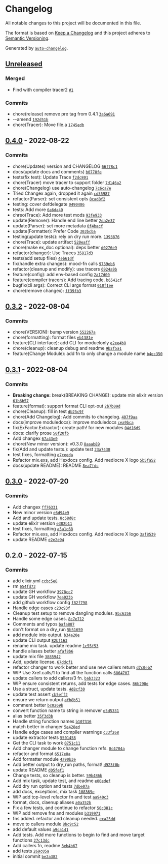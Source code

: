 # Changelog

All notable changes to this project will be documented in this file.

The format is based on [Keep a Changelog](https://keepachangelog.com/en/1.0.0/)
and this project adheres to [Semantic Versioning](https://semver.org/spec/v2.0.0.html).

Generated by [`auto-changelog`](https://github.com/CookPete/auto-changelog).

## [Unreleased](https://github.com/ckochx/ex_factor/compare/0.4.0...HEAD)

### Merged

- Find with compiler tracer2 [`#1`](https://github.com/ckochx/ex_factor/pull/1)

### Commits

- chore(release) remove pre tag from 0.4.1 [`3a6a691`](https://github.com/ckochx/ex_factor/commit/3a6a69170dad11d89af55e2bbce0067f18e3b498)
- --amend [`192d51b`](https://github.com/ckochx/ex_factor/commit/192d51b8d5d5cfb2854a32311d723245b19478e2)
- chore(Tracer): Move file.a [`1745edb`](https://github.com/ckochx/ex_factor/commit/1745edbca9121c6ea8a321e2e3081adfb1916ef5)

## [0.4.0](https://github.com/ckochx/ex_factor/compare/0.3.2...0.4.0) - 2022-08-22

### Commits

- chore(Updates) version and CHANGELOG [`66f78c1`](https://github.com/ckochx/ex_factor/commit/66f78c1ad8bc68d2b1ebdbeef359ebbe6f19e6aa)
- docs(update docs and comments) [`b0778fe`](https://github.com/ckochx/ex_factor/commit/b0778feae6b6d61048d29da22ff52ead4c09aeca)
- tests(fix test): Update Trace [`f2dc801`](https://github.com/ckochx/ex_factor/commit/f2dc801dcc98fc78d8fc534d277900c98efa0411)
- chore(Tracer) move tracer to support folder [`7d146a2`](https://github.com/ckochx/ex_factor/commit/7d146a26a16c21d7b80a9caa0ebb891e07aefa10)
- chore(Changelog) use auto-changelog [`7c6ca7e`](https://github.com/ckochx/ex_factor/commit/7c6ca7e1695f2d0b2f1b9befb7f7e69fc6a38366)
- Tried Changex again, dropped it again [`cd55987`](https://github.com/ckochx/ex_factor/commit/cd559875c5ed1f7cf7bebd0eec40968367dacba3)
- refactor(Parser): set consistent opts [`8cad8f2`](https://github.com/ckochx/ex_factor/commit/8cad8f21edbcd0a280d146d2622ded1751e32d4e)
- testing: cover defdelegate [`0490486`](https://github.com/ckochx/ex_factor/commit/04904861cd87e6de2a4faadd34af6cc733a67037)
- tests: Add more [`6a6da40`](https://github.com/ckochx/ex_factor/commit/6a6da40febbb267daae75458598b128a8529bb5f)
- chreo(Trace): Add more test mods [`93fe933`](https://github.com/ckochx/ex_factor/commit/93fe933c3775c425af0db162b12e996c167d2d73)
- update(Remover): Handle end line better [`2da2e37`](https://github.com/ckochx/ex_factor/commit/2da2e37b0b953ee83582f2bec4a95e7d2a94136b)
- update(Parser): set more metadata [`0f4bacf`](https://github.com/ckochx/ex_factor/commit/0f4bacfc1b04320a038bb6db455de11ecbe5b529)
- update(Formatter): Prefer Code [`303bcba`](https://github.com/ckochx/ex_factor/commit/303bcba909f9a0c10cf9c144840ca96959d1cbb8)
- testing(update tests): rely on dry run more. [`1393876`](https://github.com/ckochx/ex_factor/commit/1393876bcf4c0ff632a44746eb0f8ef7fab0727d)
- chore(Trace): update artifact [`520eaff`](https://github.com/ckochx/ex_factor/commit/520eaff32e80517a207915988d44621da7e634f6)
- chore(make ex_doc optional): deps better [`d0276e9`](https://github.com/ckochx/ex_factor/commit/d0276e96c7106108021915d156e7144811c26a9f)
- refactor(changer): Use Traces [`35817d3`](https://github.com/ckochx/ex_factor/commit/35817d34bea70e7b6e9e2b3e1f4c3023a96a7059)
- tests(add setup files) [`4eb61df`](https://github.com/ckochx/ex_factor/commit/4eb61df4cf55d4cca76beb05a5ce70164ea2e176)
- fix(handle extra changes): mood-fn calls [`9739eb6`](https://github.com/ckochx/ex_factor/commit/9739eb66d47b0fd57cc493952e0f1593d73f7a10)
- refactor(cleanup and modify): use tracers [`6924a9b`](https://github.com/ckochx/ex_factor/commit/6924a9bb3c008403dd08c0485daba3c3fb4d22d2)
- feature(config): add env-based config [`2a17d00`](https://github.com/ckochx/ex_factor/commit/2a17d00d1274662a771309c3c2f5791eea5d8ace)
- feature(compiler tracers): Add tracing code. [`b6541cf`](https://github.com/ckochx/ex_factor/commit/b6541cfd84282ed3a8809d04f7bd62726ecbbdd0)
- bugfix(cli args): Correct CLI args format [`010f1ee`](https://github.com/ckochx/ex_factor/commit/010f1ee8da354db622f1e3a3b709844baf780ded)
- chore(remove changex): [`ff39fb3`](https://github.com/ckochx/ex_factor/commit/ff39fb3c6f4b5901dd41c507b1f31c1f0d82548a)

## [0.3.2](https://github.com/ckochx/ex_factor/compare/0.3.1...0.3.2) - 2022-08-04

### Commits

- chore(VERSION): bump version [`552267a`](https://github.com/ckochx/ex_factor/commit/552267aed0f3449052cccbb5215bc06e5d146ee0)
- chore(formatting): format files [`eb1381e`](https://github.com/ckochx/ex_factor/commit/eb1381e2bec9ca6325b27a43fded75c438393078)
- feature(CLI interface): add CLI for moduelonly [`e2ee4b8`](https://github.com/ckochx/ex_factor/commit/e2ee4b8ed94047ec2b76fdca2a111e9085636942)
- chore(cleanup): cleanup debug and readme [`9b2f5a1`](https://github.com/ckochx/ex_factor/commit/9b2f5a1e4b717cc8473d63554997760b99b4d7c9)
- feature(Change Module): add fn to only change a module name [`b4ec350`](https://github.com/ckochx/ex_factor/commit/b4ec350f391ec6543e88b1d9650aec38df52512d)

## [0.3.1](https://github.com/ckochx/ex_factor/compare/0.3.0...0.3.1) - 2022-08-04

### Commits

- **Breaking change:** break(BREAKING CHANGE): update min elixir version [`61b6b57`](https://github.com/ckochx/ex_factor/commit/61b6b5759dbd82cb3150324e5f160f60d2b12974)
- feature(format): support format CLI opt-out [`2b7b09d`](https://github.com/ckochx/ex_factor/commit/2b7b09d608ae645f771dca03ed7b79976f5415d6)
- chore(Cleanup): fill in test [`db25c9f`](https://github.com/ckochx/ex_factor/commit/db25c9fb76dd7594294813ae8fa0d6006b1f40be)
- chore(Add Changelog): Add commits to changelog. [`407f9aa`](https://github.com/ckochx/ex_factor/commit/407f9aaaf7a5150c1e75215f86529c261eb92996)
- docs(improve moduledocs): improve moduledocs [`cea9bca`](https://github.com/ckochx/ex_factor/commit/cea9bcaf1b0217d571b313aa442e1ac8e184a079)
- fix(ExFactor.Extractor): create path! for new modules [`04d16d9`](https://github.com/ckochx/ex_factor/commit/04d16d93f86432e28faeb492445fc16f240553b7)
- docs: clarify prose [`50f20fb`](https://github.com/ckochx/ex_factor/commit/50f20fb6f0a742e5820f6d6012639bb9787026f8)
- Add changex [`67a43e0`](https://github.com/ckochx/ex_factor/commit/67a43e0d1f9d8d5c4ce8772f3e3e3885ac2ef59f)
- chore(New minor version): v0.3.0 [`8aaab89`](https://github.com/ckochx/ex_factor/commit/8aaab896b44056f49663558394993f0c246ce4c8)
- fix(Add and update tests.): update test [`23a7438`](https://github.com/ckochx/ex_factor/commit/23a7438d71250cad27dcb3c7db4f7c9ced883278)
- test fixes, formatting [`e7ceeda`](https://github.com/ckochx/ex_factor/commit/e7ceeda0764ca9787edf744a1beaae1b2cb0636d)
- Refactor mix.exs, add Hexdocs config. Add mediocre X logo [`5b5fa52`](https://github.com/ckochx/ex_factor/commit/5b5fa52d21e1f197976eb0b74ad2b2815c22d29d)
- docs(update README): README [`8ea7fdc`](https://github.com/ckochx/ex_factor/commit/8ea7fdcdb45fdc7db69b45ef98c9df85f3e004e8)

## [0.3.0](https://github.com/ckochx/ex_factor/compare/0.2.0...0.3.0) - 2022-07-20

### Commits

- Add changex [`ff76331`](https://github.com/ckochx/ex_factor/commit/ff76331877e38783347668f3c4a7f664a074284a)
- New minor version [`e6d94e9`](https://github.com/ckochx/ex_factor/commit/e6d94e987750dc618b7f89bc0c1b3e15b0025fe6)
- Add and update tests. [`8c58d8c`](https://github.com/ckochx/ex_factor/commit/8c58d8c3b61468128ddae49164d0c531edfea9b0)
- update elixir version [`e382b11`](https://github.com/ckochx/ex_factor/commit/e382b1137890fe0fb2e7c8776cbacd00c732d8f8)
- test fixes, formatting [`a5a1c68`](https://github.com/ckochx/ex_factor/commit/a5a1c681dd8572baa88e55b252e5cc9e6733df7f)
- Refactor mix.exs, add Hexdocs config. Add mediocre X logo [`3af8539`](https://github.com/ckochx/ex_factor/commit/3af85397a4408621089dcad9563881877e2700f8)
- update README [`e2e2e94`](https://github.com/ckochx/ex_factor/commit/e2e2e94c575a61973d8ad4a088b273f17c88e147)

## 0.2.0 - 2022-07-15

### Commits

- add elixir.yml [`ccbc5e8`](https://github.com/ckochx/ex_factor/commit/ccbc5e8381ae14833888d2008bc0407f3e59b00b)
- rm [`654fd73`](https://github.com/ckochx/ex_factor/commit/654fd7305947711028b50cc27f398abc7f779813)
- update GH workflow [`3978cc7`](https://github.com/ckochx/ex_factor/commit/3978cc7d117aeebb13d4d23ed095e2463d9e3cf9)
- update GH workflow [`7ea023b`](https://github.com/ckochx/ex_factor/commit/7ea023b02f832f32bbb67802a14cc3c62e6ba0d5)
- add github workflow config [`f82f798`](https://github.com/ckochx/ex_factor/commit/f82f7980d0a5f9b8238d4e9d4702d0818f398764)
- Handle edge cases [`c23c93f`](https://github.com/ckochx/ex_factor/commit/c23c93f0a5f1b2b9c8d3a9174beb0fb9cdd34435)
- Cleanup test setup to remove dangling modules. [`8bc6356`](https://github.com/ckochx/ex_factor/commit/8bc63563c544478139e63f856d2a69c9d778b574)
- Handle some edge cases. [`8c7e712`](https://github.com/ckochx/ex_factor/commit/8c7e71250fe90f06077a7ce6e68ac9bc02873c6c)
- Comments and typos [`bafa887`](https://github.com/ckochx/ex_factor/commit/bafa887647e8db347233eccd3e5802fc360060cf)
- don't format on a dry_run [`5b51659`](https://github.com/ckochx/ex_factor/commit/5b516595b9044ced3e54def52c3d2ca9ead6e167)
- add module into output. [`b34a20e`](https://github.com/ckochx/ex_factor/commit/b34a20e5a86cc02a3f273318897f826b7a19122a)
- update CLI output [`82bf163`](https://github.com/ckochx/ex_factor/commit/82bf163c130d78631b1615ea3604996108cd066c)
- rename mix task. update readme [`1c55f53`](https://github.com/ckochx/ex_factor/commit/1c55f5318f96ad8e72968aaed84f5383c780e8fc)
- handle aliases better [`afaf8b6`](https://github.com/ckochx/ex_factor/commit/afaf8b61be255f7e7c3ef2ed0d7eb329935fe5a4)
- update mix file [`3885942`](https://github.com/ckochx/ex_factor/commit/38859420d7fa46fe1913ca14a7b3b910562dc405)
- Add, update license. [`67ddcf1`](https://github.com/ckochx/ex_factor/commit/67ddcf16d2c311cdd7290d8dda1aeae25c2c5660)
- refactor changer to work better and use new callers return [`d7c0eb7`](https://github.com/ckochx/ex_factor/commit/d7c0eb7eca160070f4d4b982258fdda53b742e2f)
- WIP Use Xref.calls/1 to find all the function calls [`6864707`](https://github.com/ckochx/ex_factor/commit/68647071d8e46e6d8be84cb2705641c818eaf875)
- update callers to add callers/3 fn. [`bab3323`](https://github.com/ckochx/ex_factor/commit/bab3323afa41db6d6d8a60cb561f5f8c7ffbdf5a)
- WIP ensure consistent returns, add tests for edge cases. [`86b298e`](https://github.com/ckochx/ex_factor/commit/86b298e538409c9c842c5bbee87e79a1d9032768)
- Use a struct, update tests. [`4d8cf30`](https://github.com/ckochx/ex_factor/commit/4d8cf30b2e57ec5be4260a3c65dd41d689f59db9)
- update test assert [`cb5eff2`](https://github.com/ckochx/ex_factor/commit/cb5eff2f61ed7c17a29ccc15d4d68c3597bdcf54)
- ensure we return output [`afb8b51`](https://github.com/ckochx/ex_factor/commit/afb8b512dec200d05e915ace4997eef5abfb3aa9)
- comment better [`bc0269b`](https://github.com/ckochx/ex_factor/commit/bc0269bca0f581431f4f450b22f1fd6d6fe5a2ee)
- convert function name to string in remover [`e5d5331`](https://github.com/ckochx/ex_factor/commit/e5d533156be1ceb6cf5338f8c823933aa68b1cec)
- alias better [`35f3d3b`](https://github.com/ckochx/ex_factor/commit/35f3d3bdc9b820904027f052c55295b8cdf6e2d6)
- Handle string function names [`b107316`](https://github.com/ckochx/ex_factor/commit/b107316bed13e46c374413f6702eb31ca4361568)
- match better in changer [`5e428ed`](https://github.com/ckochx/ex_factor/commit/5e428ed55aca69a7162c7210811e9ec26863988b)
- Handle edge cases and compiler warnings [`c33f268`](https://github.com/ckochx/ex_factor/commit/c33f2683d9e516f3d8956e731b98b8cf15e12786)
- update extractor tests [`5501458`](https://github.com/ckochx/ex_factor/commit/55014583d9ccd6b0f574cc07190aad3be1baf0c9)
- Get the CLI task to work [`0751c11`](https://github.com/ckochx/ex_factor/commit/0751c116718acdc3247875f1e8f2ebd6102cfbe9)
- Add changer module to change function refs. [`0c4704a`](https://github.com/ckochx/ex_factor/commit/0c4704a1ba6a3ca22c96376701906fcec6733a33)
- refactor and format [`6517e8a`](https://github.com/ckochx/ex_factor/commit/6517e8a3d88ab50c6cf3560e8a6cdc0c66ac36c9)
- Add formatter module [`4a90b3e`](https://github.com/ckochx/ex_factor/commit/4a90b3e0b023c589aaa4fb50555379b79c71d508)
- Add better output to dry_run paths, format! [`d923f0b`](https://github.com/ckochx/ex_factor/commit/d923f0b9e5f55ab1c4c45f8fc9f467cff71166c0)
- update README [`d05fef1`](https://github.com/ckochx/ex_factor/commit/d05fef12a00224a32dd9f8a3466f64e49c0333e5)
- Change tests, so cleanup is better. [`59b486b`](https://github.com/ckochx/ex_factor/commit/59b486b03ed67d9f43b31af07ded422fc14a78ad)
- Add mix task, update test, and readme [`e00edef`](https://github.com/ckochx/ex_factor/commit/e00edefd9122b1f2968d58cab8a9ad7a431660fb)
- Add dry run option and tests [`7dbe07a`](https://github.com/ckochx/ex_factor/commit/7dbe07af464ad52cf5c75aae2ef3d56c91e17c54)
- add docs, exceptions, mix task [`108369e`](https://github.com/ckochx/ex_factor/commit/108369e0b23c18efba91876272bfe24d3ff7c616)
- WIP add top-level refactor fn and test [`aa940c3`](https://github.com/ckochx/ex_factor/commit/aa940c36f3c2d678014a43a0b2ff7daf04e60a28)
- format, docs, claenup aliases [`a0a352b`](https://github.com/ckochx/ex_factor/commit/a0a352bc9c406e7613ad9becebfc037e6bb2898d)
- Fix a few tests, and continue to refactor [`50c381c`](https://github.com/ckochx/ex_factor/commit/50c381ccae835d50f73d6f353cc49d93a74ed474)
- WIP add remove fns and modules [`b319971`](https://github.com/ckochx/ex_factor/commit/b319971069ec075e1f7ca3fde01f1b050cdb532f)
- fns added. refactor and cleanup needed. [`eca25dd`](https://github.com/ckochx/ex_factor/commit/eca25dde1dfa730ab29469a74427cc7e2ab75f33)
- move to callers module [`8bc9c52`](https://github.com/ckochx/ex_factor/commit/8bc9c525ebbacf34e018d5b61132c8a50ee64d23)
- add default values [`a9ca141`](https://github.com/ckochx/ex_factor/commit/a9ca1414c04b813b14d0d4298e837575c8ed0adb)
- Add tests. Add more functions to begin to find and move target functions [`27c13dc`](https://github.com/ckochx/ex_factor/commit/27c13dc992829998a8459fd70e8841892b0cbd67)
- Add callers fn, readme [`3eb4b67`](https://github.com/ckochx/ex_factor/commit/3eb4b67b0fe4f7e648b1eb055aaefc9260a01a5d)
- add tests [`269c05a`](https://github.com/ckochx/ex_factor/commit/269c05ab4dab241e1945262c737ca518c1efdce4)
- initial commit [`be2a382`](https://github.com/ckochx/ex_factor/commit/be2a382e577e7a8ac0bceaf47b52947b6efe3ef6)
